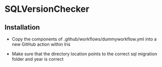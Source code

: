 # SQLVersionChecker
## Installation
- Copy the components of .github/workflows/dummyworkflow.yml into a new GitHub action within Iris 
      
- Make sure that the directory location points to the correct sql migration folder and year is correct 
